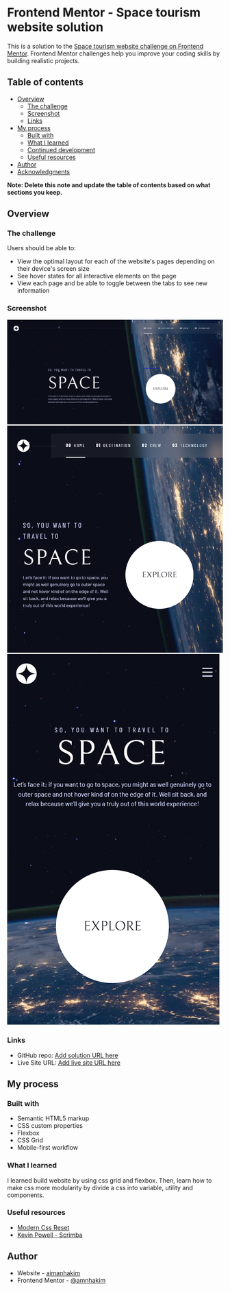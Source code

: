 # Frontend Mentor - Space tourism website solution

This is a solution to the [Space tourism website challenge on Frontend Mentor](https://www.frontendmentor.io/challenges/space-tourism-multipage-website-gRWj1URZ3). Frontend Mentor challenges help you improve your coding skills by building realistic projects.

## Table of contents

- [Overview](#overview)
  - [The challenge](#the-challenge)
  - [Screenshot](#screenshot)
  - [Links](#links)
- [My process](#my-process)
  - [Built with](#built-with)
  - [What I learned](#what-i-learned)
  - [Continued development](#continued-development)
  - [Useful resources](#useful-resources)
- [Author](#author)
- [Acknowledgments](#acknowledgments)

**Note: Delete this note and update the table of contents based on what sections you keep.**

## Overview

### The challenge

Users should be able to:

- View the optimal layout for each of the website's pages depending on their device's screen size
- See hover states for all interactive elements on the page
- View each page and be able to toggle between the tabs to see new information

### Screenshot

![](Desktop.png)
![](tablet.png)
![](mobile.png)

### Links

- GitHub repo: [Add solution URL here](https://github.com/amnhakim/Space-Tourism-Website)
- Live Site URL: [Add live site URL here](https://amnhakim.github.io/Space-Tourism-Website/)

## My process

### Built with

- Semantic HTML5 markup
- CSS custom properties
- Flexbox
- CSS Grid
- Mobile-first workflow

### What I learned

I learned build website by using css grid and flexbox. Then, learn how to make css more modularity by divide a css into variable, utility and components.

### Useful resources

- [Modern Css Reset](https://piccalil.li/blog/a-modern-css-reset/)
- [Kevin Powell - Scrimba](https://scrimba.com/learn/spacetravel)

## Author

- Website - [aimanhakim](https://amnhakim.github.io/Space-Tourism-Website/)
- Frontend Mentor - [@amnhakim](https://www.frontendmentor.io/profile/amnhakim)
